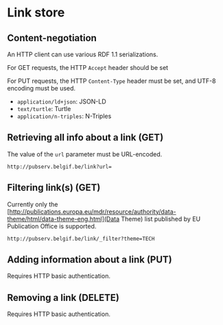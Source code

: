 # Link store

## Content-negotiation

An HTTP client can use various  RDF 1.1 serializations.

For GET requests, the HTTP `Accept` header should be set

For PUT requests, the HTTP `Content-Type` header must be set, and UTF-8 encoding must be used.

  * `application/ld+json`: JSON-LD
  * `text/turtle`: Turtle
  * `application/n-triples`: N-Triples

## Retrieving all info about a link (GET)

The value of the `url` parameter must be URL-encoded.
```
http://pubserv.belgif.be/link?url=
```

## Filtering link(s) (GET)

Currently only the [http://publications.europa.eu/mdr/resource/authority/data-theme/html/data-theme-eng.html](Data Theme) 
list published by EU Publication Office is supported.
```
http://pubserv.belgif.be/link/_filter?theme=TECH
```

## Adding information about a link (PUT)

Requires HTTP basic authentication.

## Removing a link (DELETE)

Requires HTTP basic authentication.



